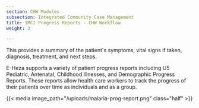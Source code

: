 ```yaml
---
section: CHW Modules
subsection: Integrated Community Case Management
title: IMCI Progress Reports - CHW Workflow
weight: 3

---
```

This provides a summary of the patient's symptoms, vital signs if taken, diagnosis, treatment, and next steps.

E-Heza supports a variety of patient progress reports including U5 Pediatric, Antenatal, Childhood Illnesses, and Demographic Progress Reports. These reports allow health care workers to track the progress of their patients over time as individuals and as a group.

{{< media image_path="/uploads/malaria-prog-report.png" class="half" >}}